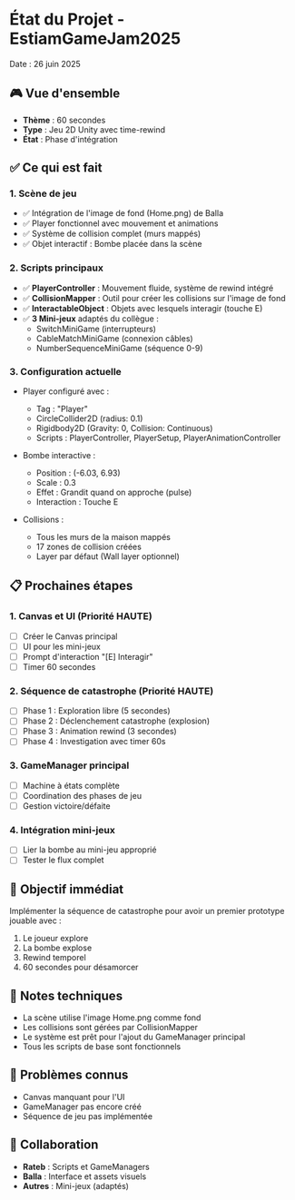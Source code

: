 # État du Projet - EstiamGameJam2025
Date : 26 juin 2025

## 🎮 Vue d'ensemble
- **Thème** : 60 secondes
- **Type** : Jeu 2D Unity avec time-rewind
- **État** : Phase d'intégration

## ✅ Ce qui est fait

### 1. Scène de jeu
- ✅ Intégration de l'image de fond (Home.png) de Balla
- ✅ Player fonctionnel avec mouvement et animations
- ✅ Système de collision complet (murs mappés)
- ✅ Objet interactif : Bombe placée dans la scène

### 2. Scripts principaux
- ✅ **PlayerController** : Mouvement fluide, système de rewind intégré
- ✅ **CollisionMapper** : Outil pour créer les collisions sur l'image de fond
- ✅ **InteractableObject** : Objets avec lesquels interagir (touche E)
- ✅ **3 Mini-jeux** adaptés du collègue :
  - SwitchMiniGame (interrupteurs)
  - CableMatchMiniGame (connexion câbles)
  - NumberSequenceMiniGame (séquence 0-9)

### 3. Configuration actuelle
- Player configuré avec :
  - Tag : "Player"
  - CircleCollider2D (radius: 0.1)
  - Rigidbody2D (Gravity: 0, Collision: Continuous)
  - Scripts : PlayerController, PlayerSetup, PlayerAnimationController

- Bombe interactive :
  - Position : (-6.03, 6.93)
  - Scale : 0.3
  - Effet : Grandit quand on approche (pulse)
  - Interaction : Touche E

- Collisions :
  - Tous les murs de la maison mappés
  - 17 zones de collision créées
  - Layer par défaut (Wall layer optionnel)

## 📋 Prochaines étapes

### 1. Canvas et UI (Priorité HAUTE)
- [ ] Créer le Canvas principal
- [ ] UI pour les mini-jeux
- [ ] Prompt d'interaction "[E] Interagir"
- [ ] Timer 60 secondes

### 2. Séquence de catastrophe (Priorité HAUTE)
- [ ] Phase 1 : Exploration libre (5 secondes)
- [ ] Phase 2 : Déclenchement catastrophe (explosion)
- [ ] Phase 3 : Animation rewind (3 secondes)
- [ ] Phase 4 : Investigation avec timer 60s

### 3. GameManager principal
- [ ] Machine à états complète
- [ ] Coordination des phases de jeu
- [ ] Gestion victoire/défaite

### 4. Intégration mini-jeux
- [ ] Lier la bombe au mini-jeu approprié
- [ ] Tester le flux complet

## 🎯 Objectif immédiat
Implémenter la séquence de catastrophe pour avoir un premier prototype jouable avec :
1. Le joueur explore
2. La bombe explose
3. Rewind temporel
4. 60 secondes pour désamorcer

## 📝 Notes techniques
- La scène utilise l'image Home.png comme fond
- Les collisions sont gérées par CollisionMapper
- Le système est prêt pour l'ajout du GameManager principal
- Tous les scripts de base sont fonctionnels

## 🐛 Problèmes connus
- Canvas manquant pour l'UI
- GameManager pas encore créé
- Séquence de jeu pas implémentée

## 👥 Collaboration
- **Rateb** : Scripts et GameManagers
- **Balla** : Interface et assets visuels
- **Autres** : Mini-jeux (adaptés)